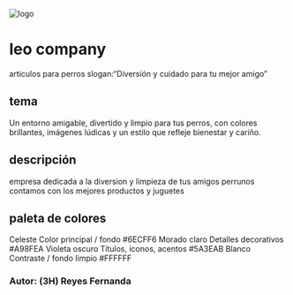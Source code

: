 ![logo](logo.png)
# leo  company 
articulos para perros 
slogan:“Diversión y cuidado para tu mejor amigo”

## tema
Un entorno amigable, divertido y limpio para tus perros, con colores brillantes, imágenes lúdicas y un estilo que refleje bienestar y cariño.
 
## descripción
empresa dedicada a la diversion y limpieza de tus amigos perrunos
contamos con los mejores productos y juguetes 

## paleta de colores
Celeste	Color principal / fondo	#6ECFF6
Morado claro	Detalles decorativos	#A98FEA
Violeta oscuro	Títulos, íconos, acentos	#5A3EAB
Blanco	Contraste / fondo limpio	#FFFFFF

### Autor: (3H) Reyes Fernanda
